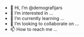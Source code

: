 - 👋 Hi, I’m @demografijars
- 👀 I’m interested in ...
- 🌱 I’m currently learning ...
- 💞️ I’m looking to collaborate on ...
- 📫 How to reach me ...

<!---
demografijars/demografijars is a ✨ special ✨ repository because its `README.md` (this file) appears on your GitHub profile.
You can click the Preview link to take a look at your changes.
--->
